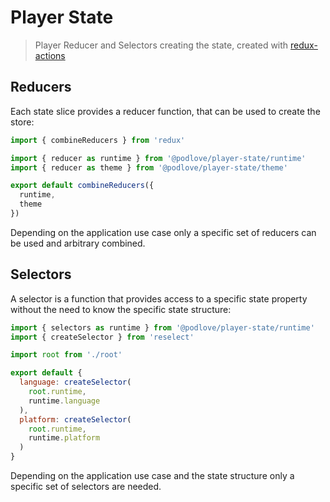 # Player State

> Player Reducer and Selectors creating the state, created with [redux-actions](https://github.com/redux-utilities/redux-actions)

## Reducers

Each state slice provides a reducer function, that can be used to create the store:

```javascript
import { combineReducers } from 'redux'

import { reducer as runtime } from '@podlove/player-state/runtime'
import { reducer as theme } from '@podlove/player-state/theme'

export default combineReducers({
  runtime,
  theme
})
```

Depending on the application use case only a specific set of reducers can be used and arbitrary combined.

## Selectors

A selector is a function that provides access to a specific state property without the need to know the specific state structure:

```javascript
import { selectors as runtime } from '@podlove/player-state/runtime'
import { createSelector } from 'reselect'

import root from './root'

export default {
  language: createSelector(
    root.runtime,
    runtime.language
  ),
  platform: createSelector(
    root.runtime,
    runtime.platform
  )
}
```

Depending on the application use case and the state structure only a specific set of selectors are needed.
